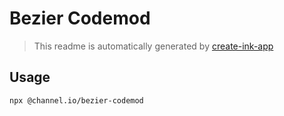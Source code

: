 # Bezier Codemod

> This readme is automatically generated by [create-ink-app](https://github.com/vadimdemedes/create-ink-app)

## Usage

```bash
npx @channel.io/bezier-codemod
```
